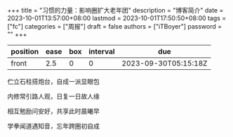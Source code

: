 +++
title = "习惯的力量：影响圈扩大老年团"
description = "博客简介"
date = 2023-10-01T13:57:00+08:00
lastmod = 2023-10-01T17:50:50+08:00
tags = ["fc"]
categories = ["周报"]
draft = false
authors = ["iTBoyer"]
password = ""
+++

| position | ease | box | interval | due                  |
|----------|------|-----|----------|----------------------|
| front    | 2.5  | 0   | 0        | 2023-09-30T05:15:18Z |

伫立石柱搭炮台，自成一派显眼包 

内修常引路人观，日复一日故人缘 

相互勉励问安好，共享此时晨曦早 

学拳闻道遇知音，忘年跨圈初自成 

